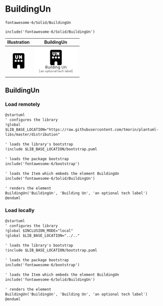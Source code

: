# BuildingUn


```text
fontawesome-6/Solid/BuildingUn
```

```text
include('fontawesome-6/Solid/BuildingUn')
```



| Illustration | BuildingUn |
| :---: | :---: |
| ![illustration for Illustration](../../fontawesome-6/Solid/BuildingUn.png) | ![illustration for BuildingUn](../../fontawesome-6/Solid/BuildingUn.Local.png) |




## BuildingUn

### Load remotely
```plantuml
@startuml
' configures the library
!global $LIB_BASE_LOCATION="https://raw.githubusercontent.com/tmorin/plantuml-libs/master/distribution"

' loads the library's bootstrap
!include $LIB_BASE_LOCATION/bootstrap.puml

' loads the package bootstrap
include('fontawesome-6/bootstrap')

' loads the Item which embeds the element BuildingUn
include('fontawesome-6/Solid/BuildingUn')

' renders the element
BuildingUn('BuildingUn', 'Building Un', 'an optional tech label')
@enduml
```

### Load locally
```plantuml
@startuml
' configures the library
!global $INCLUSION_MODE="local"
!global $LIB_BASE_LOCATION="../.."

' loads the library's bootstrap
!include $LIB_BASE_LOCATION/bootstrap.puml

' loads the package bootstrap
include('fontawesome-6/bootstrap')

' loads the Item which embeds the element BuildingUn
include('fontawesome-6/Solid/BuildingUn')

' renders the element
BuildingUn('BuildingUn', 'Building Un', 'an optional tech label')
@enduml
```

